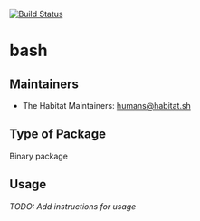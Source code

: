 [![Build Status](https://dev.azure.com/chefcorp-partnerengineering/Chef%20Base%20Plans/_apis/build/status/chef-base-plans.bash?branchName=master)](https://dev.azure.com/chefcorp-partnerengineering/Chef%20Base%20Plans/_build/latest?definitionId=102&branchName=master)

# bash

## Maintainers

* The Habitat Maintainers: <humans@habitat.sh>

## Type of Package

Binary package

## Usage

*TODO: Add instructions for usage*
